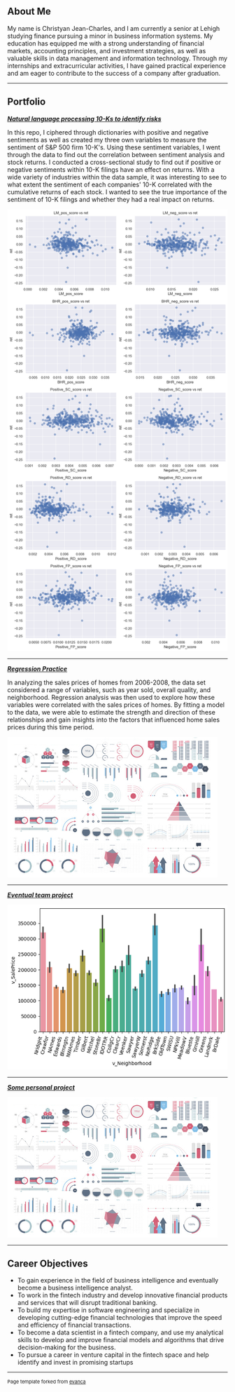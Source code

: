 ## About Me
My name is Christyan Jean-Charles, and I am currently a senior at Lehigh studying finance pursuing a minor in business information systems. My education has equipped me with a strong understanding of financial markets, accounting principles, and investment strategies, as well as valuable skills in data management and information technology. Through my internships and extracurricular activities, I have gained practical experience and am eager to contribute to the success of a company after graduation.

---

## Portfolio

<!-- You can link to other websites, PDFs in this repo, and other pages in this repo -->

_**[Natural language processing 10-Ks to identify risks](report/report.md)**_

In this repo, I ciphered through dictionaries with positive and negative sentiments as well as created my three own variables to measure the sentiment of S&P 500 firm 10-K's. Using these sentiment variables, I went through the data to find out the correlation between sentiment analysis and stock returns. I conducted a cross-sectional study to find out if positive or negative sentiments within 10-K filings have an effect on returns. With a wide variety of industries within the data sample, it was interesting to see to what extent the sentiment of each companies' 10-K correlated with the cumulative returns of each stock. I wanted to see the true importance of the sentiment of 10-K filings and whether they had a real impact on returns.

<img src="report/output_20_0.png?raw=true"/>

---

_**[Regression Practice](report/regression/regression.md)**_

In analyzing the sales prices of homes from 2006-2008, the data set considered a range of variables, such as year sold, overall quality, and neighborhood. Regression analysis was then used to explore how these variables were correlated with the sales prices of homes. By fitting a model to the data, we were able to estimate the strength and direction of these relationships and gain insights into the factors that influenced home sales prices during this time period.

<img src="images/dummy_thumbnail.jpg?raw=true"/>

---

_**[Eventual team project](https://donbowen.github.io/teamproject/)**_

<img src="report/regression/output_7_0.png?raw=true"/>

---

_**[Some personal project](/pdf/sample_presentation.pdf)**_

<img src="images/dummy_thumbnail.jpg?raw=true"/>

---

## Career Objectives

- To gain experience in the field of business intelligence and eventually become a business intelligence analyst.
- To work in the fintech industry and develop innovative financial products and services that will disrupt traditional banking.
- To build my expertise in software engineering and specialize in developing cutting-edge financial technologies that improve the speed and efficiency of financial transactions.
- To become a data scientist in a fintech company, and use my analytical skills to develop and improve financial models and algorithms that drive decision-making for the business.
- To pursue a career in venture capital in the fintech space and help identify and invest in promising startups

---
<p style="font-size:11px">Page template forked from <a href="https://github.com/evanca/quick-portfolio">evanca</a></p>
<!-- Remove above link if you don't want to attibute -->
